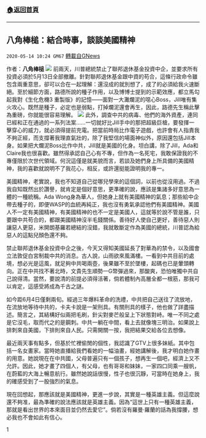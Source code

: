 ###  [:house:返回首頁](https://github.com/ourhimalayas/txt)
---

## 八角棒槌：結合時事，談談美國精神
`2020-05-14 10:24 GM67` [轉載自GNews](https://gnews.org/zh-hant/203407/)

作者：**八角棒槌**
![](https://s3.amazonaws.com/gnews-media-offload/wp-content/uploads/2020/05/14101335/21-1.jpg)
前兩天，川普總統禁止了聯邦退休基金投資中企，並要求所有投資必須於5月13日全部撤離。針對聯邦退休基金跟中資的苟合，這條行政命令雖包含兩重意思，卻可以合在一起理解：還沒成的就別想了，成了的必須給我火速斷絕。至於細節方面，路德所說的種子作用，以及博博士提到的示範效應，都立馬勾起我對《生化危機3 重製版》的記憶——面對一大灘爛泥的噁心Boss，Jill唯有集火攻心。既然是種子，必定也是弱點，打掉爛泥還會再生，因此，路德先生稱此擊為重磅，你就能很容易理解。
![](https://s3.amazonaws.com/gnews-media-offload/wp-content/uploads/2020/05/14101348/22.jpg)
此外，調查中共的病毒、他們的海外資產，連同已經和正在通過的一系列法案……一切就好比Jill手中的那把超級巨槍，要發揮一擊穿心的威力，就必須得提前充電。把當前時局比作電子遊戲，也許會有人指責我不夠正經，而支撐著我理直氣壯的，除了我堅信的場面神似外，原因還包括Jill本身。如果把大爛泥Boss比作中共，Jill就是美國的化身。坦白講，除了Jill，Ada和Claire我也很喜歡。雖然得承認自己心有不專，但作為一名死宅，我敢保證我的不專僅限於次世代領域。何況這僅是就美貌而言，若談及她們身上所具備的美國精神，我的喜歡就說明不了我花心，相反，或許還挺能證明我的專一。

美國精神，老實說，我也不知道自己從哪兒學來的這個詞，以前也從沒用過。不過我自知既然出於讚譽，就肯定是個好意思，更準確的說，應該是集諸多好意思為一體的一種統稱。Ada Wong身為華人，但她身上就有美國精神的氣息；那些給中企帶去種子的，即便WASP的血統再純正，我也沒有勇氣承認他們有美國精神。美國人不一定有美國精神，有美國精神的也不一定是美國人，這就等於說不管是誰，只要跟中共苟合的，都跟美國精神沒半毛錢關係。善待好人使自己更好，善待惡人則讓惡人更惡，米開朗基羅若總結的沒錯，我就敢斷定作為美國的總統，川普認為給惡人的這點兒顏色還不夠。

禁止聯邦退休基金投資中企之後，今天又得知美國延長了對華為的禁令，以及國會立法敦促白宮制裁中共的消息。古人說，山雨欲來風滿樓。一看到中共目前的處境，想必光是這風，就足夠中共喝兩壺，後果雖不至於墜樓，起碼也已是暈頭轉向。正在中共找不著北時，文貴先生順勢一G幣彈過來，那酸爽，恐怕唯獨中共自己說得清。當然，要說清的前提必須得活著，倘若體制內高層全都一根筋，那我可以肯定，這感受將成為千古之謎。

如今距6月4日僅剩兩旬。經過三年爆料革命的洗禮，中共把自己送往了流放地，在流放地等待中共的，卡夫卡說是一架刑具。有關刑具的樣子，他也做了詳盡描述。簡言之，其結構好似兩把毛刷，針尖對麥芒般呈上下狀態對峙。唯一不同之處是它沒毛，取而代之的是鋼刺。中共一躺在中間，看上去就像塊三明治。如果說上排刺來自美國，下排則來自人民。只需開關一按，我把結果交給各位去想像。

最近兩天事有點多，但基於忙裡偷閒的個性，我認識了GTV上很多妹紙。其中包括一名女畫家。當時她直播給我們看她的一幅油畫，經她講解後，我才明白她作畫的用意。她說現在在中共國，父母普遍只有一個孩子，想再生一個吧，經濟上又不允許。因此，她才畫了四個人，有父母，也有哥哥和妹妹，一家四口同乘一艘帆，在蔚藍的大海上暢意航行。雖然她說話很慢，性子也很沉靜，可當時在她身上，我的確感受到了一股強烈的氣息。

現在回想起，那應該就是美國精神，更進一步說，其實是一種英雄主義。但這麼說還不夠准，最為準確的說法應該就是英雄主義。因為“這世上只有一種英雄主義，那就是看出世界的本來面目並仍然去愛它”。倘若沒有羅曼·羅蘭的話為我撐腰，想必我也不會如此有信心。

1
